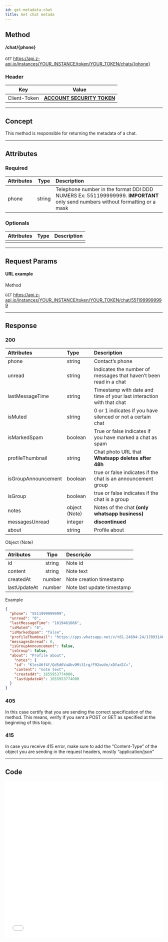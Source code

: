 ```yaml
---
id: get-metadata-chat
title: Get chat metada
---
```


## Method

#### /chat/{phone}

`GET` https://api.z-api.io/instances/YOUR_INSTANCE/token/YOUR_TOKEN/chats/{phone}

### Header

|      Key       |            Value            |
| :------------: |     :-----------------:     |
|  Client-Token  | **[ACCOUNT SECURITY TOKEN](../security/client-token)** |

---

## Concept

This method is responsible for returning the metadata of a chat.

---

## Attributes

### Required


| Attributes | Type | Description |
| :-- | :-: | :-- |
| phone | string | Telephone number in the format DDI DDD NUMERS Ex: 551199999999. **IMPORTANT**  only send numbers without formatting or a mask |

### Optionals 

| Attributes | Type | Description |
| :-------- | :--: | :-------- |
|           |      |           |

---

## Request Params

#### URL example 

Method 

`GET` https://api.z-api.io/instances/YOUR_INSTANCE/token/YOUR_TOKEN/chat/5511999999999

---

## Response

### 200

| Attributes | Type | Description |
| :-- | :-- | :-- |
| phone | string | Contact’s phone  |
| unread | string | Indicates the number of messages that haven’t been read in a chat |
| lastMessageTime | string | Timestamp with date and time of your last interaction with that chat |
| isMuted | string | 0 or 1 indicates if you have silenced or not a certain chat |
| isMarkedSpam | boolean | True or false indicates if you have marked a chat as spam |
| profileThumbnail | string | Chat photo URL that **Whatsapp deletes after 48h**|
| isGroupAnnouncement   | boolean | true or false indicates if the chat is an announcement group  |
| isGroup   | boolean | true or false indicates if the chat is a group  |
| notes        | object (Note) | Notes of the chat **(only whatsapp business)** |
| messagesUnread | integer | **discontinued** |
| about          | string  | Profile about    |

Object (Note)

| Atributos       |  Tipo     | Descrição                                         |
| :-------------- | :-----:   | :------------------------------------------------ |
| id              | string    | Note id                                    |
| content         | string    | Note text                                 |
| createdAt       | number    | Note creation timestamp                  |
| lastUpdateAt    | number    | Note last update timestamp       |

Example 

```json
{
  "phone": "5511999999999",
  "unread": "0",
  "lastMessageTime": "1619461666",
  "isMuted": "0",
  "isMarkedSpam": "false",
  "profileThumbnail": "https://pps.whatsapp.net/v/t61.24694-24/170931400_212202650511993_3423338295209291992_n.jpg?ccb=11-4&oh=4b96b3bf7114122667f80d021b194f2c&oe=60C179E2",
  "messagesUnread": 0,
  "isGroupAnnouncement": false,
  "isGroup": false,
  "about": "Profile about",
    "notes": {
    "id": "KlesU6f4f/Qd5d6VuAbvOMi31rg/F92owVe/xDYad1C=",
    "content": "note text",
    "createdAt": 1655953774000,
    "lastUpdateAt": 1655953774000
  }
}
```

### 405

In this case certify that you are sending the correct specification of the method. This means, verify if you sent a POST or GET as specified at the beginning of this topic.


### 415

In case you receive 415 error, make sure to add the “Content-Type” of the object you are sending in the request headers, mostly “application/json”

---

## Code

<iframe src="//api.apiembed.com/?source=https://raw.githubusercontent.com/Z-API/z-api-docs/main/json-examples/get-metadata-chat.json&targets=all" frameborder="0" scrolling="no" width="100%" height="500px" seamless></iframe>
